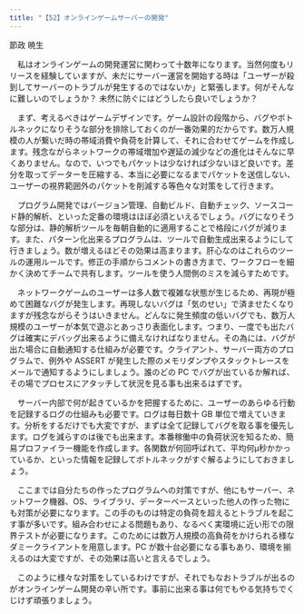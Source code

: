 ```yaml
---
title: "【52】オンラインゲームサーバーの開発"
---
```



節政 暁生


　私はオンラインゲームの開発運営に関わって十数年になります。当然何度もリリースを経験していますが、未だにサーバー運営を開始する時は「ユーザーが殺到してサーバーのトラブルが発生するのではないか」と緊張します。何がそんなに難しいのでしょうか？ 未然に防ぐにはどうしたら良いでしょうか？

　まず、考えるべきはゲームデザインです。ゲーム設計の段階から、バグやボトルネックになりそうな部分を排除しておくのが一番効果的だからです。数万人規模の人が繋いだ時の帯域消費や負荷を計算して、それに合わせてゲームを作成します。残念ながらネットワークの帯域増加や遅延の減少などの進化はそんなに早くありません。なので、いつでもパケットは少なければ少ないほど良いです。差分を取ってデーターを圧縮する、本当に必要になるまでパケットを送信しない、ユーザーの視界範囲外のパケットを削減する等色々な対策をして行きます。

　プログラム開発ではバージョン管理、自動ビルド、自動チェック、ソースコード静的解析、といった定番の環境はほぼ必須といえるでしょう。バグになりそうな部分は、静的解析ツールを毎朝自動的に適用することで格段にバグが減ります。また、パターン化出来るプログラムは、ツールで自動生成出来るようにして行きましょう。数が増えるほどその効果は高まります。肝心なのはこれらのツールの運用ルールです。修正の手順からコメントの書き方まで、ワークフローを細かく決めてチームで共有します。ツールを使う人間側のミスを減らすためです。

　ネットワークゲームのユーザーは多人数で複雑な状態が生じるため、再現が極めて困難なバグが発生します。再現しないバグは「気のせい」で済ませたくなりますが残念ながらそうはいきません。どんなに発生頻度の低いバグでも、数万人規模のユーザーが本気で遊ぶとあっさり表面化します。つまり、一度でも出たバグは確実にデバッグ出来るように備えなければなりません。その為には、バグが出た場合に自動通知する仕組みが必要です。クライアント、サーバー両方のプログラムで、例外や ASSERT が発生した際のメモリダンプやスタックトレースをメールで通知するようにしましょう。誰のどの PC でバグが出ているか解れば、その場でプロセスにアタッチして状況を見る事も出来るはずです。

　サーバー内部で何が起きているかを把握するために、ユーザーのあらゆる行動を記録するログの仕組みも必要です。ログは毎日数十 GB 単位で増えていきます。分析をするだけでも大変ですが、まずは全て記録してバグを取る事を優先します。ログを減らすのは後でも出来ます。本番稼働中の負荷状況を知るため、簡易プロファイラー機能を作成します。各関数が何回呼ばれて、平均何μ秒かかっているか、といった情報を記録してボトルネックがすぐ解るようにしておきましょう。

　ここまでは自分たちの作ったプログラムへの対策ですが、他にもサーバー、ネットワーク機器、OS、ライブラリ、データーベースといった他人の作った物にも対策が必要になります。この手のものは特定の負荷を超えるとトラブルを起こす事が多いです。組み合わせによる問題もあり、なるべく実環境に近い形での限界テストが必要になります。このためには数万人規模の高負荷をかけられる様なダミークライアントを用意します。PC が数十台必要になる事もあり、環境を揃えるのは大変ですが、その効果は高いと言えるでしょう。

　このように様々な対策をしているわけですが、それでもなおトラブルが出るのがオンラインゲーム開発の辛い所です。事前に出来る事は何でもやる気持ちでくじけず頑張りましょう。
